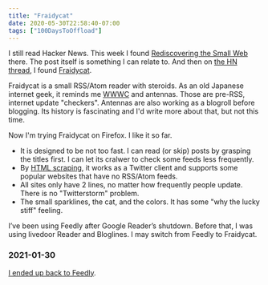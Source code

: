 ```yaml
---
title: "Fraidycat"
date: 2020-05-30T22:58:40-07:00
tags: ["100DaysToOffload"]
---
```


I still read Hacker News. This week I found [Rediscovering the Small Web](https://neustadt.fr/essays/the-small-web/) there. The post itself is something I can relate to. And then on [the HN thread](https://news.ycombinator.com/item?id=23326329), I found [Fraidycat](https://fraidyc.at/).

Fraidycat is a small RSS/Atom reader with steroids. As an old Japanese internet geek, it reminds me [WWWC](https://www.nakka.com/wwwc/) and antennas. Those are pre-RSS, internet update "checkers". Antennas are also working as a blogroll before blogging. Its history is fascinating and I'd write more about that, but not this time.

Now I'm trying Fraidycat on Firefox. I like it so far.

* It is designed to be not too fast. I can read (or skip) posts by grasping the titles first. I can let its cralwer to check some feeds less frequently.
* By [HTML scraping](https://github.com/kickscondor/fraidycat/blob/9e3b782b0ab086b82f64aa6548c79530ccf593dc/defs/social.json), it works as a Twitter client and supports some popular websites that have no RSS/Atom feeds.
* All sites only have 2 lines, no matter how frequently people update. There is no "Twitterstorm" problem.
* The small sparklines, the cat, and the colors. It has some "why the lucky stiff" feeling.

I’ve been using Feedly after Google Reader’s shutdown. Before that, I was using livedoor Reader and Bloglines. I may switch from Feedly to Fraidycat.

### 2021-01-30

[I ended up back to Feedly](https://blog.8-p.info/en/2021/01/30/back-to-feedly/).
